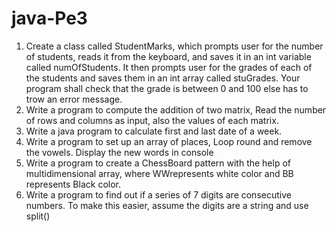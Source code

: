 # java-Pe3
1. Create a class called StudentMarks, which prompts user for the number of students, reads it
from the keyboard, and saves it in an int variable called numOfStudents. It then prompts user for the
grades of each of the students and saves them in an int array called stuGrades. Your program shall
check that the grade is between 0 and 100 else has to trow an error message.
2. Write a program to compute the addition of two matrix, Read the number of rows and columns
as input, also the values of each matrix.
3. Write a java program to calculate first and last date of a week.
4. Write a program to set up an array of places, Loop round and remove the vowels. Display the new
words in console
5. Write a program to create a ChessBoard pattern with the help of multidimensional array, where
WWrepresents white color and BB represents Black color.
6. Write a program to find out if a series of 7 digits are consecutive numbers. To make this easier,
assume the digits are a string and use split()
